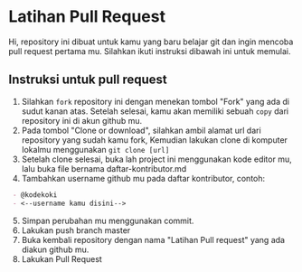 # Latihan Pull Request

Hi, repository ini dibuat untuk kamu yang baru belajar git dan ingin mencoba pull request pertama mu. Silahkan ikuti instruksi dibawah ini untuk memulai.

## Instruksi untuk pull request

1. Silahkan `fork` repository ini dengan menekan tombol "Fork" yang ada di sudut kanan atas. Setelah selesai, kamu akan memiliki sebuah `copy` dari repository ini di akun github mu.
2. Pada tombol "Clone or download", silahkan ambil alamat url dari repository yang sudah kamu fork, Kemudian lakukan clone di komputer lokalmu menggunakan `git clone [url]`
3. Setelah clone selesai, buka lah project ini menggunakan kode editor mu, lalu buka file bernama daftar-kontributor.md
4. Tambahkan username github mu pada daftar kontributor, contoh:

```md
 - @kodekoki
 - <--username kamu disini-->
```
5. Simpan perubahan mu menggunakan commit.
6. Lakukan push branch master
7. Buka kembali repository dengan nama "Latihan Pull request" yang ada diakun github mu.
8. Lakukan Pull Request
